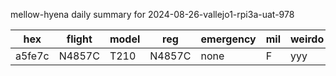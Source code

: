 mellow-hyena daily summary for 2024-08-26-vallejo1-rpi3a-uat-978

|hex|flight|model|reg|emergency|mil|weirdo|
|--|--|--|--|--|--|--|
|a5fe7c|N4857C|T210|N4857C|none|F|yyy|
